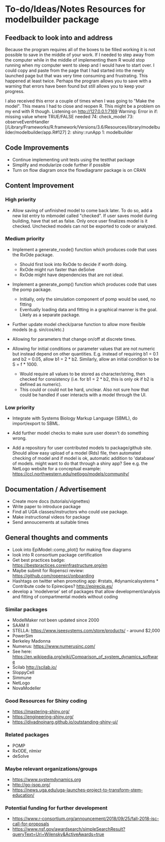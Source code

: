 # To-do/Ideas/Notes Resources for modelbuilder package


## Feedback to look into and address

Because the program requires all of the boxes to be filled working it is not possible to save in the middle of your work. If I needed to step away from the computer while in the middle of implementing them R would stop running when my computer went to sleep and I would have to start over. I could copy and paste from the page that I had started into the newly launched page but that was very time consuming and frustrating. This happened at least twice. Perhaps the program allows you to save with a warning that errors have been found but still allows you to keep your progress. 

I also received this error a couple of times when I was going to "Make the model". This means I had to close and reopen R. This might be a problem on my end with R though. 
Listening on http://127.0.0.1:7169
Warning: Error in if: missing value where TRUE/FALSE needed
 74: check_model
 73: observeEventHandler [/Library/Frameworks/R.framework/Versions/3.6/Resources/library/modelbuilder/modelbuilder/app.R#127]
  2: shiny::runApp
  1: modelbuilder



## Code Improvements
* Continue implementing unit tests using the testthat package
* Simplify and modularize code further if possible
* Turn on flow diagram once the flowdiagramr package is on CRAN

## Content Improvement

### High priority

* Allow saving of unfinished model to come back later. To do so, add a new list entry to mbmodel called "checked". If user saves model during building, have that set as false. Only once user finalizes model is it checked. Unchecked models can not be exported to code or analyzed.

### Medium priority

* Implement a generate_rxode() function which produces code that uses the RxOde package.
  - Should first look into RxOde to decide if worth doing.
  - RxOde might run faster than deSolve
  - RxOde might have dependencies that are not ideal.

* Implement a generate_pomp() function which produces code that uses the pomp package.
  - Initially, only the simulation component of pomp would be used, no fitting
  - Eventually loading data and fitting in a graphical manner is the goal. Likely as a separate package.


* Further update model check/parse function to allow more flexible models (e.g. sin/cos/etc.)

* Allowing for parameters that change on/off at discrete times.

* Allowing for initial conditions or parameter values that are not numeric but instead depend on other quantities. E.g. instead of requiring b1 = 0.1 and b2 = 0.05, allow b1 = 2 * b2. Similarly, allow an initial condition to be S = f * 1000. 
  - Would require all values to be stored as character/string, then checked for consistency (i.e. for b1 = 2 * b2, this is only ok if b2 is defined as numeric).
  - This could or could not be hard, unclear. Also not sure how that could be handled if user interacts with a model through the UI.


### Low priority
* Integrate with Systems Biology Markup Language (SBML), do import/export to SBML. 
* Add further model checks to make sure user doesn't do something wrong.


* Add a repository for user contributed models to package/github site. Should allow easy upload of a model (Rds) file, then automated checking of model and if model is ok, automatic addition to 'database' of models. might want to do that through a shiny app? See e.g. the NetLogo website for a conceptual example: https://ccl.northwestern.edu/netlogo/models/community/





## Documentation / Advertisement
* Create more docs (tutorials/vignettes)
* Write paper to introduce package
* Find all UGA classes/instructors who could use package.
* Make instructional videos for package
* Send annoucements at suitable times


## General thoughts and comments

* Look into EpiModel::comp_plot() for making flow diagrams 
* look into R consortium package certification
* Get best practices badge: https://bestpractices.coreinfrastructure.org/en
* Maybe submit for Ropensci review: https://github.com/ropensci/onboarding
* Hashtags on twitter when promoting app: #rstats, #dynamicalsystems * Contribute code to Epirecipes? http://epirecip.es/
* develop a 'modelverse' set of packages that allow development/analysis and fitting of compartmental models without coding



### Similar packages
* ModelMaker not been updated since 2000
* SAAM II
* STELLA: https://www.iseesystems.com/store/products/ - around $2,000
* PowerSim
* Berkeley Madonna
* Numerus: https://www.numerusinc.com/
* See here: https://en.wikipedia.org/wiki/Comparison_of_system_dynamics_software
* Scilab http://scilab.io/
* SloppyCell
* Simmune
* NetLogo
* NovaModeller

### Good Resources for Shiny coding
* https://mastering-shiny.org/
* https://engineering-shiny.org/
* https://divadnojnarg.github.io/outstanding-shiny-ui/


### Related packages
* POMP
* RxODE, nlmixr
* deSolve

### Maybe relevant organizations/groups
* https://www.systemdynamics.org
* http://go-isop.org/
* https://news.uga.edu/uga-launches-project-to-transform-stem-education/

### Potential funding for further development
* https://www.r-consortium.org/announcement/2018/09/25/fall-2018-isc-call-for-proposals
* https://www.nsf.gov/awardsearch/simpleSearchResult?queryText=Uri+Wilensky&ActiveAwards=true
